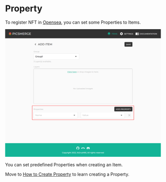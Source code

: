 # Property

To register NFT in [Opensea](https://opensea.io/), you can set some Properties to Items.

![img_10.png](img_10.png)

You can set predefined Properties when creating an Item.

Move to [How to Create Property](/app/documentation/property/create) to learn creating a Property.
